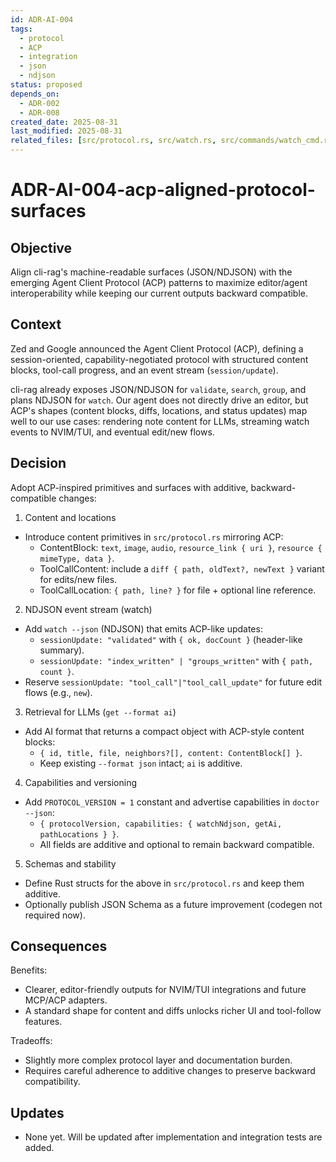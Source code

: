 ```yaml
---
id: ADR-AI-004
tags:
  - protocol
  - ACP
  - integration
  - json
  - ndjson
status: proposed
depends_on: 
  - ADR-002
  - ADR-008
created_date: 2025-08-31
last_modified: 2025-08-31
related_files: [src/protocol.rs, src/watch.rs, src/commands/watch_cmd.rs, src/commands/get.rs, src/commands/path.rs, src/commands/doctor.rs]
---
```


# ADR-AI-004-acp-aligned-protocol-surfaces

## Objective
Align cli-rag's machine-readable surfaces (JSON/NDJSON) with the emerging Agent Client Protocol (ACP) patterns to maximize editor/agent interoperability while keeping our current outputs backward compatible.

## Context
Zed and Google announced the Agent Client Protocol (ACP), defining a session-oriented, capability-negotiated protocol with structured content blocks, tool-call progress, and an event stream (`session/update`).

cli-rag already exposes JSON/NDJSON for `validate`, `search`, `group`, and plans NDJSON for `watch`. Our agent does not directly drive an editor, but ACP's shapes (content blocks, diffs, locations, and status updates) map well to our use cases: rendering note content for LLMs, streaming watch events to NVIM/TUI, and eventual edit/new flows.

## Decision
Adopt ACP-inspired primitives and surfaces with additive, backward-compatible changes:

1) Content and locations
- Introduce content primitives in `src/protocol.rs` mirroring ACP:
  - ContentBlock: `text`, `image`, `audio`, `resource_link { uri }`, `resource { mimeType, data }`.
  - ToolCallContent: include a `diff { path, oldText?, newText }` variant for edits/new files.
  - ToolCallLocation: `{ path, line? }` for file + optional line reference.

2) NDJSON event stream (watch)
- Add `watch --json` (NDJSON) that emits ACP-like updates:
  - `sessionUpdate: "validated"` with `{ ok, docCount }` (header-like summary).
  - `sessionUpdate: "index_written" | "groups_written"` with `{ path, count }`.
- Reserve `sessionUpdate: "tool_call"|"tool_call_update"` for future edit flows (e.g., `new`).

3) Retrieval for LLMs (`get --format ai`)
- Add AI format that returns a compact object with ACP-style content blocks:
  - `{ id, title, file, neighbors?[], content: ContentBlock[] }`.
  - Keep existing `--format json` intact; `ai` is additive.

4) Capabilities and versioning
- Add `PROTOCOL_VERSION = 1` constant and advertise capabilities in `doctor --json`:
  - `{ protocolVersion, capabilities: { watchNdjson, getAi, pathLocations } }`.
  - All fields are additive and optional to remain backward compatible.

5) Schemas and stability
- Define Rust structs for the above in `src/protocol.rs` and keep them additive.
- Optionally publish JSON Schema as a future improvement (codegen not required now).

## Consequences
Benefits:
- Clearer, editor-friendly outputs for NVIM/TUI integrations and future MCP/ACP adapters.
- A standard shape for content and diffs unlocks richer UI and tool-follow features.

Tradeoffs:
- Slightly more complex protocol layer and documentation burden.
- Requires careful adherence to additive changes to preserve backward compatibility.

## Updates
- None yet. Will be updated after implementation and integration tests are added.

